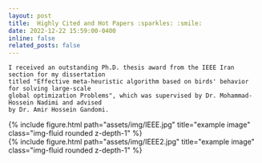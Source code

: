 ```yaml
---
layout: post
title:  Highly Cited and Hot Papers :sparkles: :smile:
date: 2022-12-22 15:59:00-0400
inline: false
related_posts: false
---
```


    I received an outstanding Ph.D. thesis award from the IEEE Iran section for my dissertation
    titled "Effective meta-heuristic algorithm based on birds' behavior for solving large-scale 
    global optimization Problems", which was supervised by Dr. Mohammad-Hossein Nadimi and advised 
    by Dr. Amir Hossein Gandomi.
      

<div class="row">
    <div class="col-sm mt-3 mt-md-0">
        {% include figure.html path="assets/img/IEEE.jpg" title="example image" class="img-fluid rounded z-depth-1" %}
    </div>
    <div class="col-sm mt-3 mt-md-0">
        {% include figure.html path="assets/img/IEEE2.jpg" title="example image" class="img-fluid rounded z-depth-1" %}
    </div>
</div>



